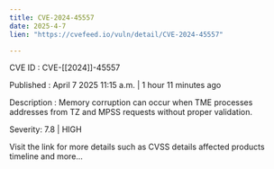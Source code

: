 ```yaml
---
title: CVE-2024-45557
date: 2025-4-7
lien: "https://cvefeed.io/vuln/detail/CVE-2024-45557"

---
```


CVE ID : CVE-[[2024]]-45557

Published :  April 7
2025
11:15 a.m. | 1 hour
11 minutes ago

Description : Memory corruption can occur when TME processes addresses from TZ and MPSS requests without proper validation.

Severity: 7.8 | HIGH

Visit the link for more details
such as CVSS details
affected products
timeline
and more...
